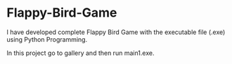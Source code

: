 # Flappy-Bird-Game
I have developed complete Flappy Bird Game with the executable file (.exe) using Python Programming.

In this project go to gallery and then run main1.exe.
